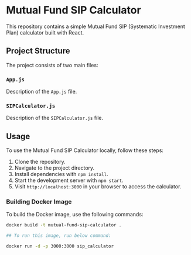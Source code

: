 # Mutual Fund SIP Calculator

This repository contains a simple Mutual Fund SIP (Systematic Investment Plan) calculator built with React.

## Project Structure

The project consists of two main files:

### `App.js`

Description of the `App.js` file.

### `SIPCalculator.js`

Description of the `SIPCalculator.js` file.

## Usage

To use the Mutual Fund SIP Calculator locally, follow these steps:

1. Clone the repository.
2. Navigate to the project directory.
3. Install dependencies with `npm install`.
4. Start the development server with `npm start`.
5. Visit `http://localhost:3000` in your browser to access the calculator.

### Building Docker Image

To build the Docker image, use the following commands:

```bash
docker build -t mutual-fund-sip-calculator .

## To run this image, run below command:

docker run -d -p 3000:3000 sip_calculator
